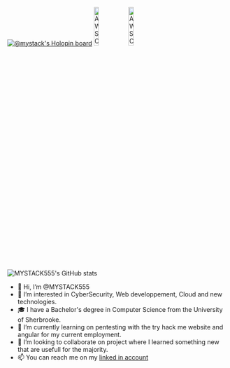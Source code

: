 [![@mystack's Holopin board](https://holopin.io/api/user/board?user=mystack)](https://holopin.io/@mystack)
<a href="https://www.credly.com/badges/7125ee44-0364-49c8-9e98-4b1fbc8095b6/public_url"><img src="https://images.credly.com/images/00634f82-b07f-4bbd-a6bb-53de397fc3a6/image.png" alt="AWS Cloud Practitioner Certification Badge" class="badge-img" style="width: 15%;"></a>
<a href="https://www.credly.com/badges/0b571113-93a6-4f5a-9c70-1aa53f030698/public_url"><img src="https://images.credly.com/images/b9feab85-1a43-4f6c-99a5-631b88d5461b/image.png" alt="AWS Certified Developer – Associate Badge" class="badge-img" style="width: 15%;"></a>

![MYSTACK555's GitHub stats](https://github-readme-stats.vercel.app/api?username=MYSTACK555&show_icons=true&theme=shadow_red)

- 👋 Hi, I’m @MYSTACK555
- 👀 I’m interested in CyberSecurity, Web developpement, Cloud and new technologies.
- 🎓 I have a Bachelor's degree in Computer Science from the University of Sherbrooke.
- 🌱 I’m currently learning on pentesting with the try hack me website and angular for my current employment.
- 💞️ I’m looking to collaborate on project where I learned something new that are usefull for the majority.
- 📫 You can reach me on my [linked in account](https://www.linkedin.com/in/michael-labrecque-4418551b6)
